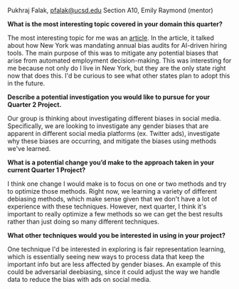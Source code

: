 Pukhraj Falak, pfalak@ucsd.edu 
Section A10, Emily Raymond (mentor)

**What is the most interesting topic covered in your domain this quarter?**

The most interesting topic for me was an [article](https://www.brookings.edu/articles/why-new-york-city-is-cracking-down-on-ai-in-hiring/).  In the article, it talked about how New York was mandating annual bias audits for AI-driven hiring tools. The main purpose of this was to mitigate any potential biases that arise from automated employment decision-making. This was interesting for me because not only do I live in New York, but they are the only state right now that does this. I'd be curious to see what other states plan to adopt this in the future. 

**Describe a potential investigation you would like to pursue for your Quarter 2 Project.**

Our group is thinking about investigating different biases in social media. Specifically, we are looking to investigate any gender biases that are apparent in different social media platforms (ex. Twitter ads), investigate why these biases are occurring, and mitigate the biases using methods we've learned. 

**What is a potential change you’d make to the approach taken in your current Quarter 1 Project?**

I think one change I would make is to focus on one or two methods and try to optimize those methods. Right now, we learning a variety of different debiasing methods, which make sense given that we don't have a lot of experience with these techniques. However, next quarter, I think it's important to really optimize a few methods so we can get the best results rather than just doing so many different techniques. 

**What other techniques would you be interested in using in your project?** 

One technique I'd be interested in exploring is fair representation learning, which is essentially seeing new ways to process data that keep the important info but are less affected by  gender biases. An example of this could be adversarial deebiasing, since it could adjust the way we handle data to reduce the bias with ads on social media. 
